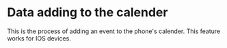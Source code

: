 # Data adding to the calender

This is the process of adding an event to the phone's calender. This feature works for IOS devices. 

